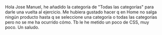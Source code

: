 Hola Jose Manuel,
he añadido la categoría de "Todas las categorías" para darle una vuelta al ejercicio. Me hubiera gustado hacer q en Home no salga ningún producto hasta q se seleccione una categoría o todas las categorías pero no se me ha ocurrido cómo. Tb le he metido un poco de CSS, muy poco. 
Un saludo. 
